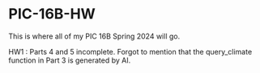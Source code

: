 # PIC-16B-HW
This is where all of my PIC 16B Spring 2024 will go.

HW1 : 
  Parts 4 and 5 incomplete.
  Forgot to mention that the query_climate function in Part 3 is generated by AI.
